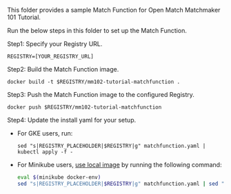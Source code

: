 This folder provides a sample Match Function for Open Match Matchmaker 101 Tutorial.

Run the below steps in this folder to set up the Match Function.

Step1: Specify your Registry URL.
```
REGISTRY=[YOUR_REGISTRY_URL]
```

Step2: Build the Match Function image.
```
docker build -t $REGISTRY/mm102-tutorial-matchfunction .
```

Step3: Push the Match Function image to the configured Registry.
```
docker push $REGISTRY/mm102-tutorial-matchfunction
```

Step4: Update the install yaml for your setup.

- For GKE users, run:
    ```
    sed "s|REGISTRY_PLACEHOLDER|$REGISTRY|g" matchfunction.yaml | kubectl apply -f -
    ```
- For Minikube users, [use local image](https://kubernetes.io/docs/setup/learning-environment/minikube/#use-local-images-by-re-using-the-docker-daemon) by running the following command:
    ```bash
    eval $(minikube docker-env)
    sed "s|REGISTRY_PLACEHOLDER|$REGISTRY|g" matchfunction.yaml | sed "s|Always|Never|g" | kubectl apply -f -
    ```
